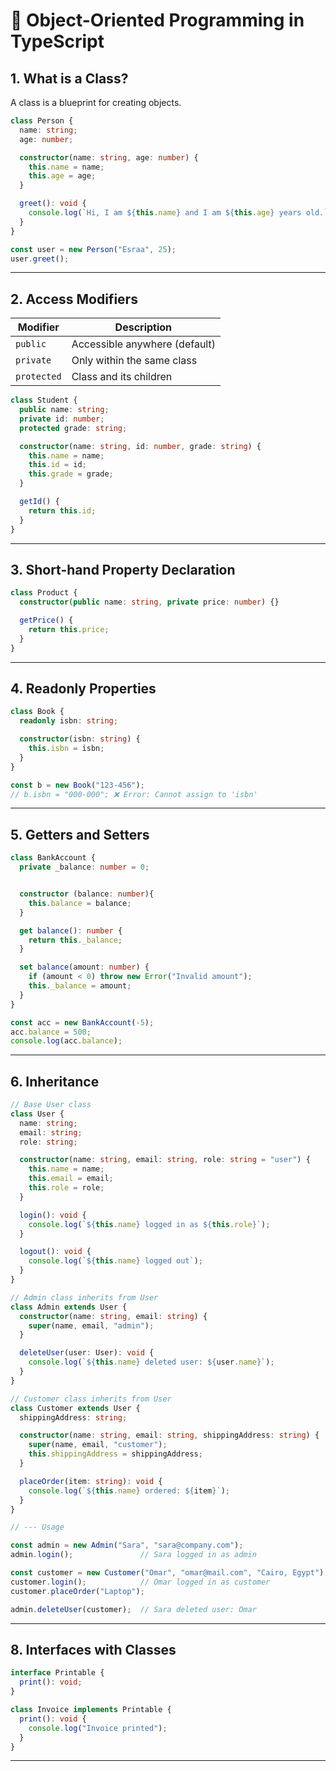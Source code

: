 
# 🧠 Object-Oriented Programming in TypeScript


## 1. What is a Class?

A class is a blueprint for creating objects.

```ts
class Person {
  name: string;
  age: number;

  constructor(name: string, age: number) {
    this.name = name;
    this.age = age;
  }

  greet(): void {
    console.log(`Hi, I am ${this.name} and I am ${this.age} years old.`);
  }
}

const user = new Person("Esraa", 25);
user.greet();
```

---

## 2. Access Modifiers

| Modifier    | Description                             |
|-------------|-----------------------------------------|
| `public`    | Accessible anywhere (default)           |
| `private`   | Only within the same class              |
| `protected` | Class and its children                  |

```ts
class Student {
  public name: string;
  private id: number;
  protected grade: string;

  constructor(name: string, id: number, grade: string) {
    this.name = name;
    this.id = id;
    this.grade = grade;
  }

  getId() {
    return this.id;
  }
}
```

---

## 3. Short-hand Property Declaration

```ts
class Product {
  constructor(public name: string, private price: number) {}

  getPrice() {
    return this.price;
  }
}
```

---

## 4. Readonly Properties

```ts
class Book {
  readonly isbn: string;

  constructor(isbn: string) {
    this.isbn = isbn;
  }
}

const b = new Book("123-456");
// b.isbn = "000-000"; ❌ Error: Cannot assign to 'isbn'
```

---

## 5. Getters and Setters

```ts
class BankAccount {
  private _balance: number = 0;


  constructor (balance: number){
    this.balance = balance;
  }

  get balance(): number {
    return this._balance;
  }

  set balance(amount: number) {
    if (amount < 0) throw new Error("Invalid amount");
    this._balance = amount;
  }
}

const acc = new BankAccount(-5);
acc.balance = 500;
console.log(acc.balance); 
```

---

## 6. Inheritance

```ts
// Base User class
class User {
  name: string;
  email: string;
  role: string;

  constructor(name: string, email: string, role: string = "user") {
    this.name = name;
    this.email = email;
    this.role = role;
  }

  login(): void {
    console.log(`${this.name} logged in as ${this.role}`);
  }

  logout(): void {
    console.log(`${this.name} logged out`);
  }
}

// Admin class inherits from User
class Admin extends User {
  constructor(name: string, email: string) {
    super(name, email, "admin");
  }

  deleteUser(user: User): void {
    console.log(`${this.name} deleted user: ${user.name}`);
  }
}

// Customer class inherits from User
class Customer extends User {
  shippingAddress: string;

  constructor(name: string, email: string, shippingAddress: string) {
    super(name, email, "customer");
    this.shippingAddress = shippingAddress;
  }

  placeOrder(item: string): void {
    console.log(`${this.name} ordered: ${item}`);
  }
}

// --- Usage

const admin = new Admin("Sara", "sara@company.com");
admin.login();               // Sara logged in as admin

const customer = new Customer("Omar", "omar@mail.com", "Cairo, Egypt");
customer.login();            // Omar logged in as customer
customer.placeOrder("Laptop");

admin.deleteUser(customer);  // Sara deleted user: Omar

```


---

## 8. Interfaces with Classes

```ts
interface Printable {
  print(): void;
}

class Invoice implements Printable {
  print(): void {
    console.log("Invoice printed");
  }
}
```

---
